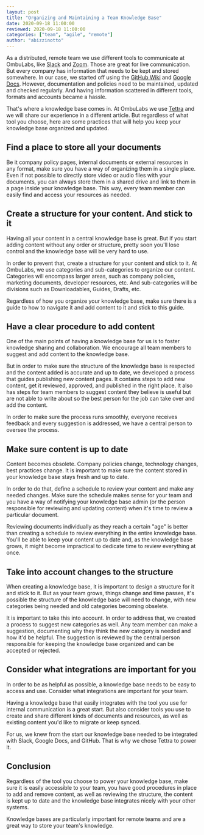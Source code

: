 ```yaml
---
layout: post
title: "Organizing and Maintaining a Team Knowledge Base"
date: 2020-09-18 11:00:00
reviewed: 2020-09-18 11:00:00
categories: ["team", "agile", "remote"]
author: "abizzinotto"
---
```


As a distributed, remote team we use different tools to communicate at OmbuLabs, like [Slack](https://slack.com/) and [Zoom](https://zoom.us/). Those are great for live communication. But every company has information that needs to be kept and stored somewhere. In our case, we started off using the [GitHub Wiki](https://docs.github.com/en/github/building-a-strong-community/about-wikis) and [Google Docs](https://docs.google.com). However, documentation and policies need to be maintained, updated and checked regularly. And having information scattered in different tools, formats and accounts became a hassle.

That's where a knowledge base comes in. At OmbuLabs we use [Tettra](https://app.tettra.co/) and we will share our experience in a different article. But regardless of what tool you choose, here are some practices that will help you keep your knowledge base organized and updated.

<!--more-->

## Find a place to store all your documents

Be it company policy pages, internal documents or external resources in any format, make sure you have a way of organizing them in a single place. Even if not possible to directly store video or audio files with your documents, you can always store them in a shared drive and link to them in a page inside your knowledge base. This way, every team member can easily find and access your resources as needed.

## Create a structure for your content. And stick to it

Having all your content in a central knowledge base is great. But if you start adding content without any order or structure, pretty soon you'll lose control and the knowledge base will be very hard to use.

In order to prevent that, create a structure for your content and stick to it. At OmbuLabs, we use categories and sub-categories to organize our content. Categories will encompass larger areas, such as company policies, marketing documents, developer resources, etc. And sub-categories will be divisions such as Downloadables, Guides, Drafts, etc.

Regardless of how you organize your knowledge base, make sure there is a guide to how to navigate it and add content to it and stick to this guide.

## Have a clear procedure to add content

One of the main points of having a knowledge base for us is to foster knowledge sharing and collaboration. We encourage all team members to suggest and add content to the knowledge base.

But in order to make sure the structure of the knowledge base is respected and the content added is accurate and up to date, we developed a process that guides publishing new content pages. It contains steps to add new content, get it reviewed, approved, and published in the right place. It also has steps for team members to suggest content they believe is useful but are not able to write about so the best person for the job can take over and add the content.

In order to make sure the process runs smoothly, everyone receives feedback and every suggestion is addressed, we have a central person to oversee the process.

## Make sure content is up to date

Content becomes obsolete. Company policies change, technology changes, best practices change. It is important to make sure the content stored in your knowledge base stays fresh and up to date.

In order to do that, define a schedule to review your content and make any needed changes. Make sure the schedule makes sense for your team and you have a way of notifying your knowledge base admin (or the person responsible for reviewing and updating content) when it's time to review a particular document.

Reviewing documents individually as they reach a certain "age" is better than creating a schedule to review everything in the entire knowledge base. You'll be able to keep your content up to date and, as the knowledge base grows, it might become impractical to dedicate time to review everything at once.

## Take into account changes to the structure

When creating a knowledge base, it is important to design a structure for it and stick to it. But as your team grows, things change and time passes, it's possible the structure of the knowledge base will need to change, with new categories being needed and old categories becoming obselete.

It is important to take this into account. In order to address that, we created a process to suggest new categories as well. Any team member can make a suggestion, documenting why they think the new category is needed and how it'd be helpful. The suggestion is reviewed by the central person responsible for keeping the knowledge base organized and can be accepted or rejected.

## Consider what integrations are important for you

In order to be as helpful as possible, a knowledge base needs to be easy to access and use. Consider what integrations are important for your team.

Having a knowledge base that easily integrates with the tool you use for internal communication is a great start. But also consider tools you use to create and share different kinds of documents and resources, as well as existing content you'd like to migrate or keep synced.

For us, we knew from the start our knowledge base needed to be integrated with Slack, Google Docs, and GitHub. That is why we chose Tettra to power it.

## Conclusion

Regardless of the tool you choose to power your knowledge base, make sure it is easily accessible to your team, you have good procedures in place to add and remove content, as well as reviewing the structure, the content is kept up to date and the knowledge base integrates nicely with your other systems.

Knowledge bases are particularly important for remote teams and are a great way to store your team's knowledge.
